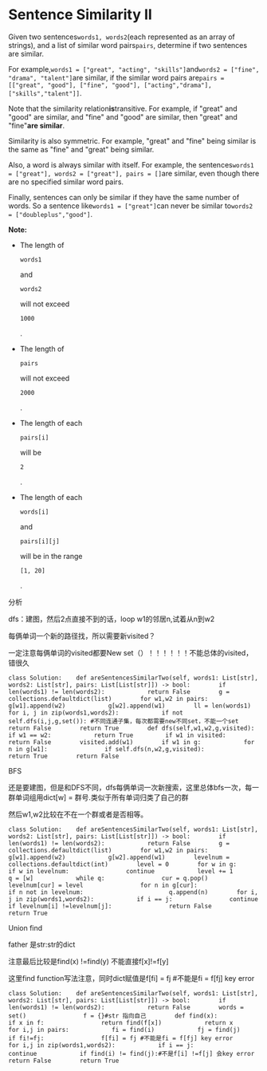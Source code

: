 # Sentence Similarity II

Given two sentences`words1, words2`\(each represented as an array of strings\), and a list of similar word pairs`pairs`, determine if two sentences are similar.

For example,`words1 = ["great", "acting", "skills"]`and`words2 = ["fine", "drama", "talent"]`are similar, if the similar word pairs are`pairs = [["great", "good"], ["fine", "good"], ["acting","drama"], ["skills","talent"]]`.

Note that the similarity relation**is**transitive. For example, if "great" and "good" are similar, and "fine" and "good" are similar, then "great" and "fine"**are similar**.

Similarity is also symmetric. For example, "great" and "fine" being similar is the same as "fine" and "great" being similar.

Also, a word is always similar with itself. For example, the sentences`words1 = ["great"], words2 = ["great"], pairs = []`are similar, even though there are no specified similar word pairs.

Finally, sentences can only be similar if they have the same number of words. So a sentence like`words1 = ["great"]`can never be similar to`words2 = ["doubleplus","good"]`.

**Note:**

* The length of

  `words1`

  and

  `words2`

  will not exceed

  `1000`

  .

* The length of

  `pairs`

  will not exceed

  `2000`

  .

* The length of each

  `pairs[i]`

  will be

  `2`

  .

* The length of each

  `words[i]`

  and

  `pairs[i][j]`

  will be in the range

  `[1, 20]`

  .

分析

dfs：建图，然后2点直接不到的话，loop w1的邻居n,试着从n到w2

每俩单词一个新的路径找，所以需要新visited？

一定注意每俩单词的visited都要New set（）！！！！！！不能总体的visited，错很久

```text
class Solution:    def areSentencesSimilarTwo(self, words1: List[str], words2: List[str], pairs: List[List[str]]) -> bool:        if len(words1) != len(words2):            return False        g = collections.defaultdict(list)        for w1,w2 in pairs:            g[w1].append(w2)            g[w2].append(w1)        ll = len(words1)        for i, j in zip(words1,words2):            if not self.dfs(i,j,g,set()): #不同连通子集，每次都需要new不同set，不能一个set                return False        return True        def dfs(self,w1,w2,g,visited):        if w1 == w2:            return True         if w1 in visited:            return False        visited.add(w1)        if w1 in g:            for n in g[w1]:                if self.dfs(n,w2,g,visited):                    return True        return False
```

BFS

还是要建图，但是和DFS不同，dfs每俩单词一次新搜索，这里总体bfs一次，每一群单词组用dict\[w\] = 群号.类似于所有单词归类了自己的群

然后w1,w2比较在不在一个群或者是否相等。

```text
class Solution:    def areSentencesSimilarTwo(self, words1: List[str], words2: List[str], pairs: List[List[str]]) -> bool:        if len(words1) != len(words2):            return False        g = collections.defaultdict(list)        for w1,w2 in pairs:            g[w1].append(w2)            g[w2].append(w1)        levelnum = collections.defaultdict(int)        level = 0        for w in g:                        if w in levelnum:                continue            level += 1                          q = [w]            while q:                cur = q.pop()                levelnum[cur] = level                for n in g[cur]:                    if n not in levelnum:                        q.append(n)        for i, j in zip(words1,words2):            if i == j:                continue            if levelnum[i] !=levelnum[j]:                return False        return True
```

Union find

father 是str:str的dict

注意最后比较是find\(x\) !=find\(y\) 不能直接f\[x\]!=f\[y\]

这里find function写法注意，同时dict赋值是f\[fi\] = fj \#不能是fi = f\[fj\] key error

```text
class Solution:    def areSentencesSimilarTwo(self, words1: List[str], words2: List[str], pairs: List[List[str]]) -> bool:        if len(words1) != len(words2):            return False        words = set()                f = {}#str 指向自己        def find(x):            if x in f:                return find(f[x])            return x        for i,j in pairs:            fi = find(i)            fj = find(j)            if fi!=fj:                f[fi] = fj #不能是fi = f[fj] key error        for i,j in zip(words1,words2):            if i == j:                continue            if find(i) != find(j):#不是f[i] !=f[j] 会key error                return False        return True
```

